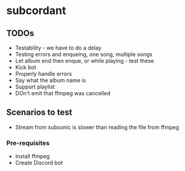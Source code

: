 # subcordant

## TODOs
* Testability - we have to do a delay
* Testing errors and enqueing, one song, multiple songs
* Let album end then enque, or while playing - test these
* Kick bot
* Properly handle errors
* Say what the album name is
* Support playlist
* DOn't emit that ffmpeg was cancelled

## Scenarios to test
* Stream from subsonic is slower than reading the file from ffmpeg

### Pre-requisites
* Install ffmpeg
* Create Discord bot
